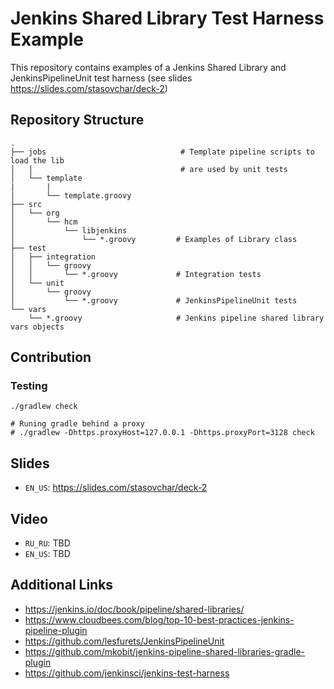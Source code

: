# Jenkins Shared Library Test Harness Example
This repository contains examples of a Jenkins Shared Library
and JenkinsPipelineUnit test harness (see slides https://slides.com/stasovchar/deck-2)

## Repository Structure
```
.
├── jobs                              # Template pipeline scripts to load the lib
│   │                                 # are used by unit tests
│   └── template
|       |
│       └── template.groovy
├── src
│   └── org
│       └── hcm
│           └── libjenkins
│               └── *.groovy         # Examples of Library class
├── test
│   ├── integration
│   │   └── groovy
│   │       └── *.groovy             # Integration tests
│   └── unit
│       └── groovy
│           └── *.groovy             # JenkinsPipelineUnit tests
└── vars
    └── *.groovy                     # Jenkins pipeline shared library vars objects
```

## Contribution

###  Testing
```
./gradlew check

# Runing gradle behind a proxy
# ./gradlew -Dhttps.proxyHost=127.0.0.1 -Dhttps.proxyPort=3128 check
```

## Slides
* `EN_US`: https://slides.com/stasovchar/deck-2

## Video
* `RU_RU`: TBD
* `EN_US`: TBD


## Additional Links
* https://jenkins.io/doc/book/pipeline/shared-libraries/
* https://www.cloudbees.com/blog/top-10-best-practices-jenkins-pipeline-plugin
* https://github.com/lesfurets/JenkinsPipelineUnit
* https://github.com/mkobit/jenkins-pipeline-shared-libraries-gradle-plugin
* https://github.com/jenkinsci/jenkins-test-harness
